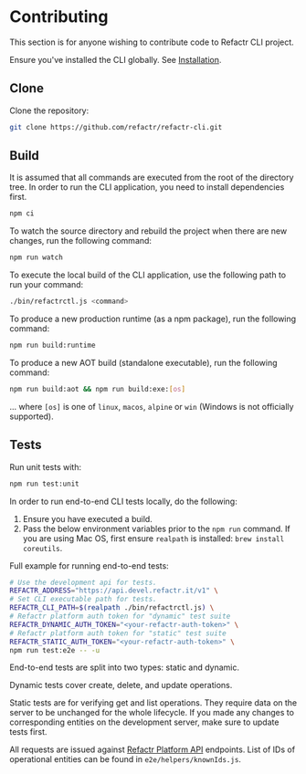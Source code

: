 # Contributing

This section is for anyone wishing to contribute code to Refactr CLI project.

Ensure you've installed the CLI globally. See [Installation](https://github.com/refactr/refactr-cli#installation).

## Clone

Clone the repository: 

```sh
git clone https://github.com/refactr/refactr-cli.git
```

## Build

It is assumed that all commands are executed from the root of the directory tree. In order to run the CLI application, you need to install dependencies first.

```sh
npm ci
```

To watch the source directory and rebuild the project when there are new changes, run the following command:

```sh
npm run watch
```

To execute the local build of the CLI application, use the following path to run your command:

```sh
./bin/refactrctl.js <command>
```

To produce a new production runtime (as a npm package), run the following command:

```sh
npm run build:runtime
```

To produce a new AOT build (standalone executable), run the following command:

```sh
npm run build:aot && npm run build:exe:[os]
```

... where `[os]` is one of `linux`, `macos`, `alpine` or `win` (Windows is not officially supported).

## Tests

Run unit tests with:

```sh
npm run test:unit
```

In order to run end-to-end CLI tests locally, do the following:

1. Ensure you have executed a build.
2. Pass the below environment variables prior to the `npm run` command. If you are using Mac OS, first ensure `realpath` is installed: `brew install coreutils`.

Full example for running end-to-end tests:

```sh
# Use the development api for tests.
REFACTR_ADDRESS="https://api.devel.refactr.it/v1" \
# Set CLI executable path for tests.
REFACTR_CLI_PATH=$(realpath ./bin/refactrctl.js) \
# Refactr platform auth token for "dynamic" test suite
REFACTR_DYNAMIC_AUTH_TOKEN="<your-refactr-auth-token>" \
# Refactr platform auth token for "static" test suite
REFACTR_STATIC_AUTH_TOKEN="<your-refactr-auth-token>" \
npm run test:e2e -- -u
 ```

End-to-end tests are split into two types: static and dynamic.

Dynamic tests cover create, delete, and update operations.

Static tests are for verifying get and list operations. They require data on the server to be unchanged for the whole lifecycle. If you made any changes to corresponding entities on the development server, make sure to update tests first.

All requests are issued against [Refactr Platform API](https://api.devel.refactr.it/v1) endpoints. List of IDs of operational entities can be found in `e2e/helpers/knownIds.js`.
